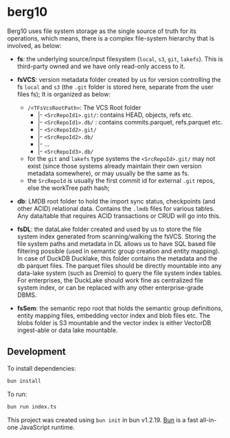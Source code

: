 # berg10

Berg10 uses file system storage as the single source of truth for its operations, which means, there is a complex file-system hierarchy that is involved, as below:

- **fs**: the underlying source/input filesystem (`local`, `s3`, `git`, `lakefs`). This is third-party owned and we have only read-only access to it.
  
- **fsVCS**: version metadata folder created by us for version controlling the fs `local` and `s3` (the `.git` folder is stored here, separate from the user files fs); It is organized as below:
  -  `/<TFsVcsRootPath>`: The VCS Root folder
        -  |- `<SrcRepoId1>.git/`: contains HEAD, objects, refs etc.
        -  |- `<SrcRepoId1>.db/` : contains commits.parquet, refs.parquet etc.
        -  |- `<SrcRepoId2>.git/`
        -  |- `<SrcRepoId2>.db/`
        -  |- ...
        -  |- `<SrcRepoId3>.db/`
  -  for the `git` and `lakefs` type systems the `<SrcRepoId>.git/` may not exist (since those systems already maintain their own version metadata somewhere), or may usually be the same as fs.
  -  the `SrcRepoId` is usually the first commit id for external `.git` repos, else the workTree path hash;
  
-  **db**: LMDB root folder to hold the import sync status, checkpoints (and other ACID) relational data. Contains the `.lmdb` files for various tables. Any data/table that requires ACID transactions or CRUD will go into this.
  
- **fsDL**: the dataLake folder created and used by us to store the file system index generated from scanning/walking the fsVCS. Storing the file system paths and metadata in DL allows us to have SQL based file filtering possible (used in semantic group creation and entity mapping). In case of DuckDB Ducklake, this folder contains the metadata and the db parquet files. The parquet files should be directly mountable into any data-lake system (such as Dremio) to query the file system index tables. For enterprises, the DuckLake should work fine as centralized file system index, or can be replaced with any other enterprise-grade DBMS.
  
- **fsSem**: the semantic repo root that holds the semantic group definitions, entity mapping files, embedding vector index and blob files etc. The blobs folder is S3 mountable and the vector index is either VectorDB ingest-able or data lake mountable.

## Development
To install dependencies:

```bash
bun install
```

To run:

```bash
bun run index.ts
```

This project was created using `bun init` in bun v1.2.19. [Bun](https://bun.com) is a fast all-in-one JavaScript runtime.
